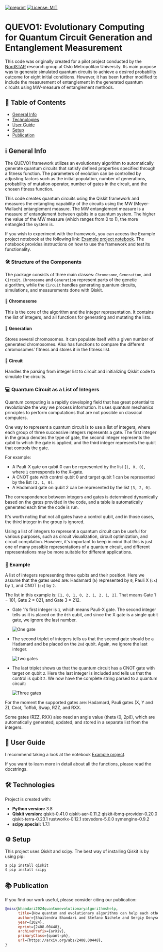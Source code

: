 [![preprint](https://img.shields.io/static/v1?label=arXiv&message=2307.11494&color=B31B1B)](https://doi.org/10.48550/arXiv.2408.00448)
[![License: MIT](https://img.shields.io/badge/License-Apache--2.0-yellow.svg)](https://opensource.org/licenses/Apache-2.0)

#  QUEVO1: Evolutionary Computing for Quantum Circuit Generation and Entanglement Measurement 

This code was originally created for a pilot project conducted by the [NordSTAR](https://www.oslomet.no/nordstar) research group at Oslo Metropolitan University. Its main purpose was to generate simulated quantum circuits to achieve a desired probability outcome for eight initial conditions. However, it has been further modified to include the measurement of entanglement in the generated quantum circuits using MW-measure of entanglement methods.

## 📜 Table of Contents
- [General Info](#general-info)
- [Technologies](#technologies)
- [User Guide](#user-guide)
- [Setup](#setup)
- [Publication](#publication)

## ℹ️ General Info
The QUEVO1 framework utilizes an evolutionary algorithm to automatically generate quantum circuits that satisfy defined properties specified through a fitness function. The parameters of evolution can be controlled by adjusting factors such as the initial population, number of generations, probability of mutation operator, number of gates in the circuit, and the chosen fitness function.

This code creates quantum circuits using the Qiskit framework and measures the entangling capability of the circuits using the MW (Meyer-Wallach) entanglement measure. The MW entanglement measure is a measure of entanglement between qubits in a quantum system. The higher the value of the MW measure (which ranges from 0 to 1), the more entangled the system is.

If you wish to experiment with the framework, you can access the Example project notebook at the following link: [Example project notebook](https://github.com/shailendrabhandari/QUEVO1/blob/main/Example%20project.ipynb). The notebook provides instructions on how to use the framework and test its functionality.

### 🛠️ Structure of the Components
The package consists of three main classes: `Chromosome`, `Generation`, and `Circuit`. `Chromosome` and `Generation` represent parts of the genetic algorithm, while the `Circuit` handles generating quantum circuits, simulations, and measurements done with Qiskit.

#### 🧬 Chromosome
This is the core of the algorithm and the integer representation. It contains the list of integers, and all functions for generating and mutating the lists.

#### 🌱 Generation
Stores several chromosomes. It can populate itself with a given number of generated chromosomes. Also has functions to compare the different chromosomes' fitness and stores it in the fitness list.

#### 🔄 Circuit
Handles the parsing from integer list to circuit and initializing Qiskit code to simulate the circuits.

### 💻 Quantum Circuit as a List of Integers
Quantum computing is a rapidly developing field that has great potential to revolutionize the way we process information. It uses quantum mechanics principles to perform computations that are not possible on classical computers.

One way to represent a quantum circuit is to use a list of integers, where each group of three successive integers represents a gate. The first integer in the group denotes the type of gate, the second integer represents the qubit to which the gate is applied, and the third integer represents the qubit that controls the gate.

For example:
- A Pauli-X gate on qubit 0 can be represented by the list `[1, 0, 0]`, where `1` corresponds to the X-gate.
- A CNOT gate with control qubit 0 and target qubit 1 can be represented by the list `[2, 1, 0]`.
- A Hadamard gate on qubit 2 can be represented by the list `[3, 2, 0]`.

The correspondence between integers and gates is determined dynamically based on the gates provided in the code, and a table is automatically generated each time the code is run.

It's worth noting that not all gates have a control qubit, and in those cases, the third integer in the group is ignored.

Using a list of integers to represent a quantum circuit can be useful for various purposes, such as circuit visualization, circuit optimization, and circuit compilation. However, it's important to keep in mind that this is just one of many possible representations of a quantum circuit, and different representations may be more suitable for different applications.

### 🔢 Example

A list of integers representing three qubits and their position. Here we assume that the gates used are: Hadamard (`h`) represented by `0`, Pauli X (`cx`) by `1`, and CNOT (`cx`) by `2`.

The list in this example is: `[1, 0, 1, 0, 2, 1, 2, 1, 2]`. That means Gate 1 = 101, Gate 2 = 021, and Gate 3 = 212.

- Gate 1's first integer is `1`, which means Pauli-X gate. The second integer tells us it is placed on the `0th` qubit, and since the X gate is a single qubit gate, we ignore the last number.

    ![One gate](https://github.com/Overskott/Evolving-quantum-circuits/blob/main/Images/X-gate.png)

- The second triplet of integers tells us that the second gate should be a Hadamard and be placed on the `2nd` qubit. Again, we ignore the last integer.

    ![Two gates](https://github.com/Overskott/Evolving-quantum-circuits/blob/main/Images/H-gate.png)

- The last triplet shows us that the quantum circuit has a CNOT gate with target on qubit `2`. Here the last integer is included and tells us that the control is qubit `2`. We now have the complete string parsed to a quantum circuit:

    ![Three gates](https://github.com/Overskott/Evolving-quantum-circuits/blob/main/Images/CX-gate.png)

For the moment the supported gates are: Hadamard, Pauli gates (X, Y and Z), Cnot, Toffoli, Swap, RZZ, and RXX.
 
Some gates (RZZ, RXX) also need an angle value (theta (0, 2pi)), which are automatically generated, updated, and stored in a separate list from the integers. 

## 👥 User Guide

I recommend taking a look at the notebook [Example project](https://github.com/shailendrabhandari/QUEVO1/blob/main/Example%20project.ipynb).

If you want to learn more in detail about all the functions, please read the docstrings.

## 🛠️ Technologies
Project is created with:
- **Python version:** 3.8 
- **Qiskit version:** qiskit-0.41.0 qiskit-aer-0.11.2 qiskit-ibmq-provider-0.20.0 qiskit-terra-0.23.1 rustworkx-0.12.1 stevedore-5.0.0 symengine-0.9.2
- **scipy.special:** 1.7.1

## ⚙️ Setup
This project uses Qiskit and scipy. The best way of installing Qiskit is by using pip:
```bash
$ pip install qiskit
$ pip install scipy
```

## 📚 Publication

If you find our work useful, please consider citing our publication:

```bibtex
@misc{bhandari2024quantumevolutionaryalgorithmshelp,
      title={How quantum and evolutionary algorithms can help each other: two examples}, 
      author={Shailendra Bhandari and Stefano Nichele and Sergiy Denysov and Pedro G. Lind},
      year={2024},
      eprint={2408.00448},
      archivePrefix={arXiv},
      primaryClass={quant-ph},
      url={https://arxiv.org/abs/2408.00448}, 
}
```



